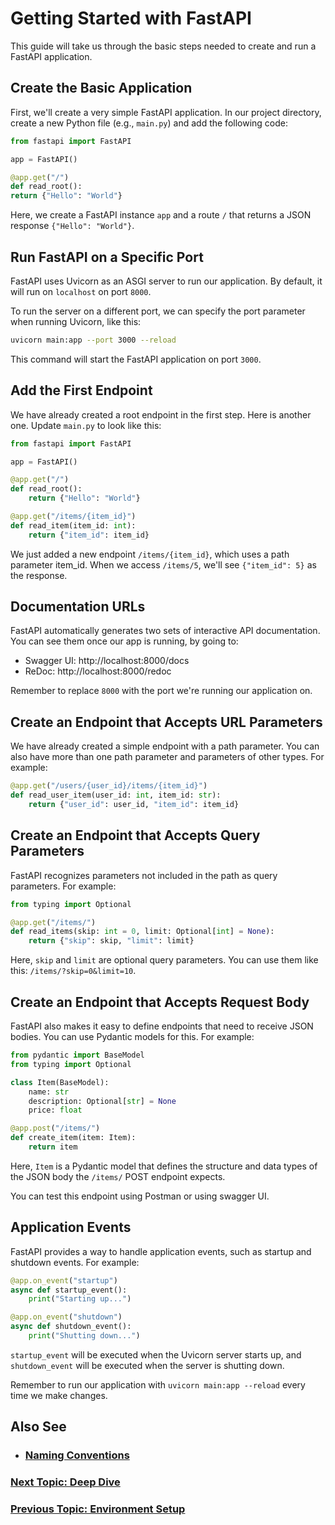 # Getting Started with FastAPI

This guide will take us through the basic steps needed to create and run a FastAPI application.

## Create the Basic Application

First, we'll create a very simple FastAPI application. In our project directory, create a new Python file (e.g., `main.py`) and add the following code:

```python
from fastapi import FastAPI

app = FastAPI()

@app.get("/")
def read_root():
return {"Hello": "World"}
```

Here, we create a FastAPI instance `app` and a route `/` that returns a JSON response `{"Hello": "World"}`.

## Run FastAPI on a Specific Port

FastAPI uses Uvicorn as an ASGI server to run our application. By default, it will run on `localhost` on port `8000`.

To run the server on a different port, we can specify the port parameter when running Uvicorn, like this:

```bash
uvicorn main:app --port 3000 --reload
```

This command will start the FastAPI application on port `3000`.

## Add the First Endpoint

We have already created a root endpoint in the first step. Here is another one. Update `main.py` to look like this:

```python
from fastapi import FastAPI

app = FastAPI()

@app.get("/")
def read_root():
    return {"Hello": "World"}

@app.get("/items/{item_id}")
def read_item(item_id: int):
    return {"item_id": item_id}
```

We just added a new endpoint `/items/{item_id}`, which uses a path parameter item_id. When we access `/items/5`, we'll see `{"item_id": 5}` as the response.

## Documentation URLs

FastAPI automatically generates two sets of interactive API documentation. You can see them once our app is running, by going to:

-   Swagger UI: http://localhost:8000/docs
-   ReDoc: http://localhost:8000/redoc

Remember to replace `8000` with the port we're running our application on.

## Create an Endpoint that Accepts URL Parameters

We have already created a simple endpoint with a path parameter. You can also have more than one path parameter and parameters of other types. For example:

```python
@app.get("/users/{user_id}/items/{item_id}")
def read_user_item(user_id: int, item_id: str):
    return {"user_id": user_id, "item_id": item_id}
```

## Create an Endpoint that Accepts Query Parameters

FastAPI recognizes parameters not included in the path as query parameters. For example:

```python
from typing import Optional

@app.get("/items/")
def read_items(skip: int = 0, limit: Optional[int] = None):
    return {"skip": skip, "limit": limit}
```

Here, `skip` and `limit` are optional query parameters. You can use them like this: `/items/?skip=0&limit=10`.

## Create an Endpoint that Accepts Request Body

FastAPI also makes it easy to define endpoints that need to receive JSON bodies. You can use Pydantic models for this. For example:

```python
from pydantic import BaseModel
from typing import Optional

class Item(BaseModel):
    name: str
    description: Optional[str] = None
    price: float

@app.post("/items/")
def create_item(item: Item):
    return item
```

Here, `Item` is a Pydantic model that defines the structure and data types of the JSON body the `/items/` POST endpoint expects.

You can test this endpoint using Postman or using swagger UI.

## Application Events

FastAPI provides a way to handle application events, such as startup and shutdown events. For example:

```python
@app.on_event("startup")
async def startup_event():
    print("Starting up...")

@app.on_event("shutdown")
async def shutdown_event():
    print("Shutting down...")
```

`startup_event` will be executed when the Uvicorn server starts up, and `shutdown_event` will be executed when the server is shutting down.

Remember to run our application with `uvicorn main:app --reload` every time we make changes.

## Also See

-   ### [Naming Conventions](/docs/standard/Naming_Conventions.md)

### [Next Topic: Deep Dive](/docs/deep_dive/Deep_Dive.md)

### [Previous Topic: Environment Setup](/docs/Environment_Setup.md)
